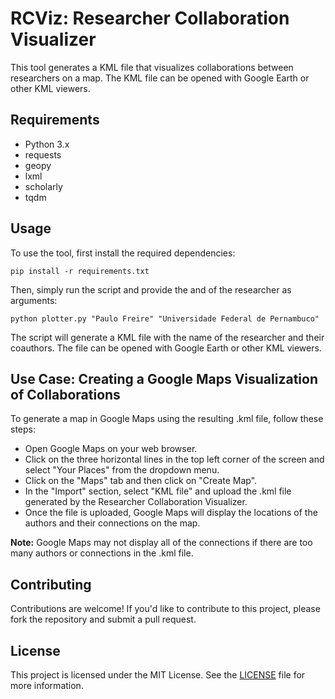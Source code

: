 # RCViz: Researcher Collaboration Visualizer

This tool generates a KML file that visualizes collaborations between researchers on a map. The KML file can be opened with Google Earth or other KML viewers.

## Requirements

- Python 3.x
- requests
- geopy
- lxml
- scholarly
- tqdm

## Usage

To use the tool, first install the required dependencies:

```
pip install -r requirements.txt
```

Then, simply run the script and provide the <name> and <affiliation> of the researcher as arguments:

```example
python plotter.py "Paulo Freire" "Universidade Federal de Pernambuco"
```

The script will generate a KML file with the name of the researcher and their coauthors. The file can be opened with Google Earth or other KML viewers.

## Use Case: Creating a Google Maps Visualization of Collaborations

To generate a map in Google Maps using the resulting .kml file, follow these steps:

* Open Google Maps on your web browser.
* Click on the three horizontal lines in the top left corner of the screen and select "Your Places" from the dropdown menu.
* Click on the "Maps" tab and then click on "Create Map".
* In the "Import" section, select "KML file" and upload the .kml file generated by the Researcher Collaboration Visualizer.
* Once the file is uploaded, Google Maps will display the locations of the authors and their connections on the map.

**Note:** Google Maps may not display all of the connections if there are too many authors or connections in the .kml file.

## Contributing

Contributions are welcome! If you'd like to contribute to this project, please fork the repository and submit a pull request.

## License

This project is licensed under the MIT License. See the [LICENSE](LICENSE) file for more information.
